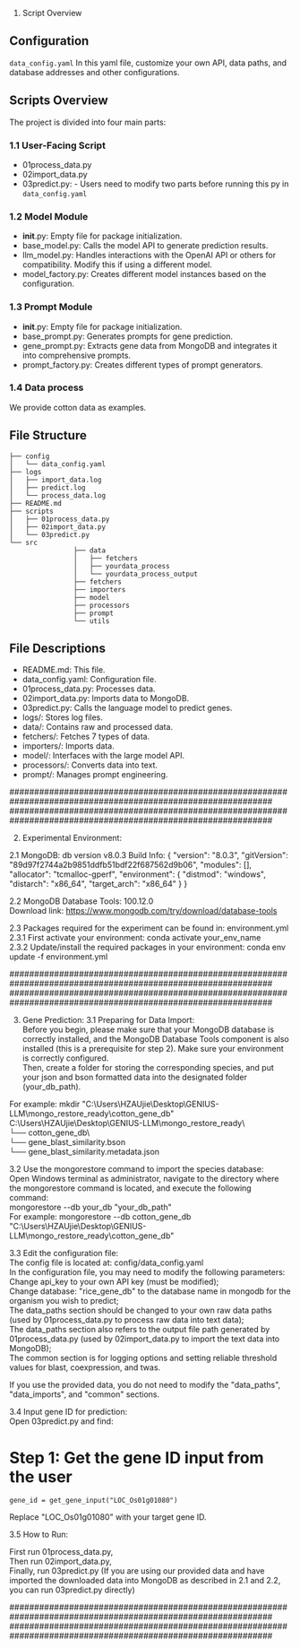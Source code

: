 1.  Script Overview
## Configuration
`data_config.yaml` In this yaml file, customize your own API, data paths, and database addresses and other configurations.
## Scripts Overview
The project is divided into four main parts:

### 1.1 User-Facing Script
- 01process_data.py
- 02import_data.py
- 03predict.py: 
        - Users need to modify two parts before running this py in `data_config.yaml`

### 1.2 Model Module
- __init__.py: Empty file for package initialization.
- base_model.py: Calls the model API to generate prediction results.
- llm_model.py: Handles interactions with the OpenAI API or others for compatibility. Modify this if using a different model.
- model_factory.py: Creates different model instances based on the configuration.

### 1.3 Prompt Module
- __init__.py: Empty file for package initialization.
- base_prompt.py: Generates prompts for gene prediction.
- gene_prompt.py: Extracts gene data from MongoDB and integrates it into comprehensive prompts.
- prompt_factory.py: Creates different types of prompt generators.

### 1.4 Data process
We provide cotton data as examples.

## File Structure

```
├── config
│   └── data_config.yaml
├── logs
│   ├── import_data.log
│   ├── predict.log
│   └── process_data.log
├── README.md
├── scripts
│   ├── 01process_data.py
│   ├── 02import_data.py
│   └── 03predict.py
└── src
                ├── data
                │   ├── fetchers
                │   ├── yourdata_process
                │   └── yourdata_process_output
                ├── fetchers
                ├── importers
                ├── model
                ├── processors
                ├── prompt
                └── utils
```

## File Descriptions
- README.md: This file.
- data_config.yaml: Configuration file.
- 01process_data.py: Processes data.
- 02import_data.py: Imports data to MongoDB.
- 03predict.py: Calls the language model to predict genes.
- logs/: Stores log files.
- data/: Contains raw and processed data.
- fetchers/: Fetches 7 types of data.
- importers/: Imports data.
- model/: Interfaces with the large model API.
- processors/: Converts data into text.
- prompt/: Manages prompt engineering.

#############################################################################################################
#############################################################################################################

2. Experimental Environment:

2.1 MongoDB:
db version v8.0.3
Build Info: {
    "version": "8.0.3",
    "gitVersion": "89d97f2744a2b9851ddfb51bdf22f687562d9b06",
    "modules": [],
    "allocator": "tcmalloc-gperf",
    "environment": {
        "distmod": "windows",
        "distarch": "x86_64",
        "target_arch": "x86_64"
    }
}

2.2 MongoDB Database Tools: 100.12.0  
Download link: https://www.mongodb.com/try/download/database-tools

2.3 Packages required for the experiment can be found in: environment.yml  
        2.3.1 First activate your environment: conda activate your_env_name  
        2.3.2 Update/install the required packages in your environment: conda env update -f environment.yml

#############################################################################################################
#############################################################################################################

3. Gene Prediction:
3.1 Preparing for Data Import:  
Before you begin, please make sure that your MongoDB database is correctly installed, and the MongoDB Database Tools component is also installed (this is a prerequisite for step 2). Make sure your environment is correctly configured.  
Then, create a folder for storing the corresponding species, and put your json and bson formatted data into the designated folder (your_db_path).

For example:
mkdir "C:\Users\HZAUjie\Desktop\GENIUS-LLM\mongo_restore_ready\cotton_gene_db"  
C:\Users\HZAUjie\Desktop\GENIUS-LLM\mongo_restore_ready\  
└── cotton_gene_db\  
    └── gene_blast_similarity.bson  
    └── gene_blast_similarity.metadata.json

3.2 Use the mongorestore command to import the species database:  
Open Windows terminal as administrator, navigate to the directory where the mongorestore command is located, and execute the following command:  
mongorestore --db your_db "your_db_path"  
For example: mongorestore --db cotton_gene_db "C:\Users\HZAUjie\Desktop\GENIUS-LLM\mongo_restore_ready\cotton_gene_db"

3.3 Edit the configuration file:  
The config file is located at: config/data_config.yaml  
In the configuration file, you may need to modify the following parameters:  
    Change api_key to your own API key (must be modified);  
    Change database: "rice_gene_db" to the database name in mongodb for the organism you wish to predict;  
    The data_paths section should be changed to your own raw data paths (used by 01process_data.py to process raw data into text data);  
    The data_paths section also refers to the output file path generated by 01process_data.py (used by 02import_data.py to import the text data into MongoDB);  
    The common section is for logging options and setting reliable threshold values for blast, coexpression, and twas.

If you use the provided data, you do not need to modify the "data_paths", "data_imports", and "common" sections.

3.4 Input gene ID for prediction:  
Open 03predict.py and find:  
# Step 1: Get the gene ID input from the user  
    gene_id = get_gene_input("LOC_Os01g01080")  
Replace "LOC_Os01g01080" with your target gene ID.

3.5 How to Run:

First run 01process_data.py,  
Then run 02import_data.py,  
Finally, run 03predict.py (If you are using our provided data and have imported the downloaded data into MongoDB as described in 2.1 and 2.2, you can run 03predict.py directly)

#############################################################################################################
#############################################################################################################


